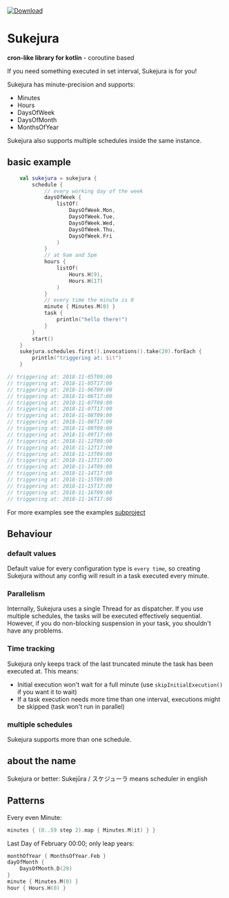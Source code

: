 [ ![Download](https://api.bintray.com/packages/ingwersaft/Sukejura/Sukejura/images/download.svg) ](https://bintray.com/ingwersaft/Sukejura/Sukejura/_latestVersion)

# Sukejura
**cron-like library for kotlin** - coroutine based

If you need something executed in set interval, Sukejura is for you!

Sukejura has minute-precision and supports:
 * Minutes
 * Hours
 * DaysOfWeek
 * DaysOfMonth
 * MonthsOfYear

Sukejura also supports multiple schedules inside the same instance.

## basic example

```kotlin
    val sukejura = sukejura {
        schedule {
            // every working day of the week
            daysOfWeek {
                listOf(
                    DaysOfWeek.Mon,
                    DaysOfWeek.Tue,
                    DaysOfWeek.Wed,
                    DaysOfWeek.Thu,
                    DaysOfWeek.Fri
                )
            }
            // at 9am and 5pm
            hours {
                listOf(
                    Hours.H(9),
                    Hours.H(17)
                )
            }
            // every time the minute is 0
            minute { Minutes.M(0) }
            task {
                println("hello there!")
            }
        }
        start()
    }
    sukejura.schedules.first().invocations().take(20).forEach {
        println("triggering at: $it")
    }

// triggering at: 2018-11-05T09:00
// triggering at: 2018-11-05T17:00
// triggering at: 2018-11-06T09:00
// triggering at: 2018-11-06T17:00
// triggering at: 2018-11-07T09:00
// triggering at: 2018-11-07T17:00
// triggering at: 2018-11-08T09:00
// triggering at: 2018-11-08T17:00
// triggering at: 2018-11-09T09:00
// triggering at: 2018-11-09T17:00
// triggering at: 2018-11-12T09:00
// triggering at: 2018-11-12T17:00
// triggering at: 2018-11-13T09:00
// triggering at: 2018-11-13T17:00
// triggering at: 2018-11-14T09:00
// triggering at: 2018-11-14T17:00
// triggering at: 2018-11-15T09:00
// triggering at: 2018-11-15T17:00
// triggering at: 2018-11-16T09:00
// triggering at: 2018-11-16T17:00
```

For more examples see the examples [subproject](tree/master/examples)

## Behaviour
### default values
Default value for every configuration type is `every time`, so creating Sukejura without any
config will result in a task executed every minute.
### Parallelism
Internally, Sukejura uses a single Thread for as dispatcher. 
If you use multiple schedules, the tasks will be executed effectively sequential.
However, if you do non-blocking suspension in your task, you shouldn't have any problems.
### Time tracking
Sukejura only keeps track of the last truncated minute the task has been executed at.
This means:
 * Initial execution won't wait for a full minute (use `skipInitialExecution()` if you want it to wait)
 * If a task execution needs more time than one interval, 
 executions might be skipped (task won't run in parallel)
### multiple schedules
Sukejura supports more than one schedule. 
## about the name

Sukejura or better: Sukejūra / スケジューラ means scheduler in english

## Patterns

Every even Minute:
```kotlin
minutes { (0..59 step 2).map { Minutes.M(it) } }
```

Last Day of February 00:00; only leap years:
```kotlin
monthOfYear { MonthsOfYear.Feb }
dayOfMonth {
    DaysOfMonth.D(29)
}
minute { Minutes.M(0) }
hour { Hours.H(0) }
```